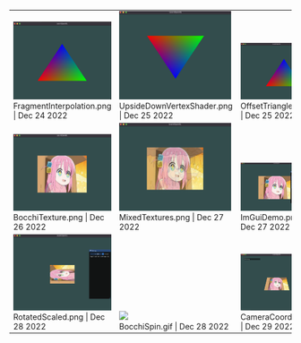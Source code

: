 <table><tr><tr>
            <td valign="bottom">
            <img src="./Memories/FragmentInterpolation.png" width="200"><br>
            FragmentInterpolation.png | Dec 24 2022
            </td>
            <td valign="bottom">
            <img src="./Memories/UpsideDownVertexShader.png" width="200"><br>
            UpsideDownVertexShader.png | Dec 25 2022
            </td>
            <td valign="bottom">
            <img src="./Memories/OffsetTriangle.png" width="200"><br>
            OffsetTriangle.png | Dec 25 2022
            </td>
            <td valign="bottom">
            <img src="./Memories/VertexPositionAsColor.png" width="200"><br>
            VertexPositionAsColor.png | Dec 25 2022
            </td></tr><tr>
            <td valign="bottom">
            <img src="./Memories/BocchiTexture.png" width="200"><br>
            BocchiTexture.png | Dec 26 2022
            </td>
            <td valign="bottom">
            <img src="./Memories/MixedTextures.png" width="200"><br>
            MixedTextures.png | Dec 27 2022
            </td>
            <td valign="bottom">
            <img src="./Memories/ImGuiDemo.png" width="200"><br>
            ImGuiDemo.png | Dec 27 2022
            </td>
            <td valign="bottom">
            <img src="./Memories/BlendedTexturesImGui.gif" width="200"><br>
            BlendedTexturesImGui.gif | Dec 27 2022
            </td></tr><tr>
            <td valign="bottom">
            <img src="./Memories/RotatedScaled.png" width="200"><br>
            RotatedScaled.png | Dec 28 2022
            </td>
            <td valign="bottom">
            <img src="./Memories/BocchiSpin.gif" width="200"><br>
            BocchiSpin.gif | Dec 28 2022
            </td>
            <td valign="bottom">
            <img src="./Memories/CameraCoords.png" width="200"><br>
            CameraCoords.png | Dec 29 2022
            </td></tr></table>